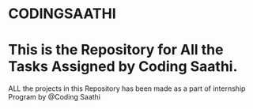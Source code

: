 ﻿# CODINGSAATHI
# This is the Repository for All the Tasks Assigned by Coding Saathi.
ALL the projects in this Repository has been made as a part of internship Program by @Coding Saathi
